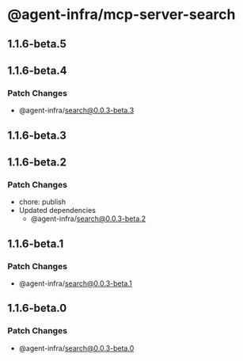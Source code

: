 # @agent-infra/mcp-server-search

## 1.1.6-beta.5

## 1.1.6-beta.4

### Patch Changes

- @agent-infra/search@0.0.3-beta.3

## 1.1.6-beta.3

## 1.1.6-beta.2

### Patch Changes

- chore: publish
- Updated dependencies
  - @agent-infra/search@0.0.3-beta.2

## 1.1.6-beta.1

### Patch Changes

- @agent-infra/search@0.0.3-beta.1

## 1.1.6-beta.0

### Patch Changes

- @agent-infra/search@0.0.3-beta.0
